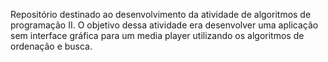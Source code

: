 Repositório destinado ao desenvolvimento da atividade de algoritmos de programação II.
O objetivo dessa atividade era desenvolver uma aplicação sem interface gráfica para um media player utilizando os algoritmos de ordenação e busca.
